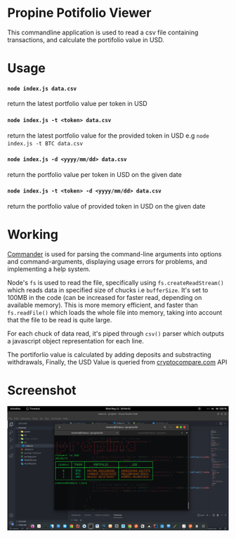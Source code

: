# Propine Potifolio Viewer

This commandline application is used to read a csv file containing transactions, and calculate the portifolio value in USD.

# Usage

#### `node index.js data.csv`

return the latest portfolio value per token in USD

#### `node index.js -t <token> data.csv`

return the latest portfolio value for the provided token in USD e.g `node index.js -t BTC data.csv`

#### `node index.js -d <yyyy/mm/dd> data.csv`

return the portfolio value per token in USD on the given date

#### `node index.js -t <token> -d <yyyy/mm/dd> data.csv`

 return the portfolio value of provided token in USD on the given date


# Working

[Commander](https://www.npmjs.com/package/commander) is used for parsing the command-line arguments into options and command-arguments, displaying usage errors for problems, and implementing a help system.

Node's `fs` is used to read the file, specifically using `fs.createReadStream()` which reads data in specified size of chucks i.e `bufferSize`. It's set to 100MB in the code (can be increased for faster read, depending on available memory). This is more memory efficient, and faster than `fs.readFile()` which loads the whole file into memory, taking into account that the file to be read is quite large.

For each chuck of data read, it's piped through `csv()` parser which outputs a javascript object representation for each line. 

The portiforlio value is calculated by adding deposits and substracting withdrawals, 
Finally, the USD Value is queried from [cryptocompare.com](https://cryptocompare.com/) API 

# Screenshot
<img src="assets/screenshot.png">